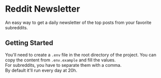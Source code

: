 # Reddit Newsletter  

An easy way to get a daily newsletter of the top posts from your favorite subreddits.

## Getting Started

You'll need to create a `.env` file in the root directory of the project.
You can copy the content from `.env.example` and fill the values.  
For subreddits, you have to separate them with a comma.  
By default it'll run every day at 20h.
